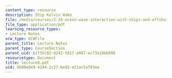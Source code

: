 ```yaml
---
content_type: resource
description: Ship Kelvin Wake
file: /media/courses/2-24-ocean-wave-interaction-with-ships-and-offshore-energy-systems-13-022-spring-2002/8b00ede941442c276e82e21ac5af83ea_lecture8.pdf
file_type: application/pdf
learning_resource_types:
- Lecture Notes
ocw_type: OCWFile
parent_title: Lecture Notes
parent_type: CourseSection
parent_uid: b1f55c02-d242-5d17-a987-ec73a18bb098
resourcetype: Document
title: lecture8.pdf
uid: 8b00ede9-4144-2c27-6e82-e21ac5af83ea
---
```

